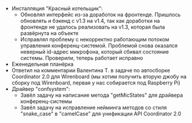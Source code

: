 * Инсталляция "Красный котельщик":
	* Обновлял интерфейс из-за доработок на фронтенде. Пришлось обновлять и бэкенд с v1.3 на v1.4, так как доработки на фронтенде не удалось реализовать на v1.3, которая была развёрнута на объекте
	* Исправлял проблему с некорректно работающим потоком управления конференц-системой. Проблемой снова оказался неверный id-адрес микрофона, который сбивал состояние системы. Проверили, теперь работает исправно
* Еженедельная планёрка
* Ответил на комментарии Валентина Т. в задаче по автосборке Coordinator 2.0 для Wirenboard (мы хотим получить вторую джобу на сборку под Wirenboard, первая у нас собирается под Raspberry Pi)
* Драйвер "confsystem":
	* Завёл задачу на написание метода "getMicStates" для драйвера конференц-системы
	* Завёл задачу на исправление нейминга методов со стиля "snake_case" в "camelCase" для унификации API Coordinator 2.0
	